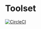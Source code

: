 # Toolset

[![CircleCI](https://circleci.com/gh/losi999/Toolset/tree/master.svg?style=svg)](https://circleci.com/gh/losi999/Toolset/tree/master)
